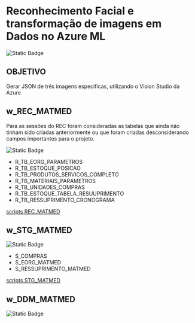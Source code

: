 # Reconhecimento Facial e transformação de imagens em Dados no Azure ML

![Static Badge](https://img.shields.io/badge/-DESAFIO_DE_PROJETO-blue)


## OBJETIVO

Gerar JSON de três imagens especificas, utilizando o Vision Studio da Azure

## w_REC_MATMED

Para as sessões do REC foram consideradas as tabelas que ainda não tinham sido criadas anteriormente ou que foram criadas desconsiderando campos importantes para o projeto. 

![Static Badge](https://img.shields.io/badge/TABELAS%20REC-8A2BE2)

- R_TB_EORG_PARAMETROS
- R_TB_ESTOQUE_POSICAO
- R_TB_PRODUTOS_SERVICOS_COMPLETO
- R_TB_MATERIAIS_PARAMETROS
- R_TB_UNIDADES_COMPRAS
- R_TB_ESTOQUE_TABELA_RESUUPRIMENTO
- R_TB_RESSUPRIMENTO_CRONOGRAMA

[scripts REC_MATMED](https://gitlab.pbh.gov.br/projetos-astis/data-mart/dm-matmed/-/tree/main/script_tabelas/REC?ref_type=heads)

## w_STG_MATMED

![Static Badge](https://img.shields.io/badge/TABELAS%20STG-8A2BE2)

-   S_COMPRAS
-   S_EORG_MATMED
-   S_RESSUPRIMENTO_MATMED

[scripts STG_MATMED](https://gitlab.pbh.gov.br/projetos-astis/data-mart/dm-matmed/-/tree/main/script_tabelas/STG?ref_type=heads)

## w_DDM_MATMED

![Static Badge](https://img.shields.io/badge/TABELAS%20DDM-8A2BE2)


